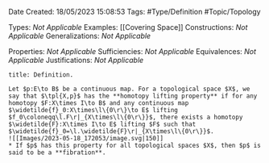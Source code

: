 <div class="topSpace"></div>

Date Created: 18/05/2023 15:08:53
Tags: #Type/Definition #Topic/Topology

Types: _Not Applicable_
Examples: [[Covering Space]]
Constructions: _Not Applicable_
Generalizations: _Not Applicable_

Properties: _Not Applicable_
Sufficiencies: _Not Applicable_
Equivalences: _Not Applicable_
Justifications: _Not Applicable_

``` ad-Definition
title: Definition.

Let $p:E\to B$ be a continuous map. For a topological space $X$, we say that $\tpl{X,p}$ has the **homotopy lifting property** if for any homotopy $F:X\times I\to B$ and any continuous map $\widetilde{f}_0:X\times\l\{0\r\}\to E$ lifting $f_0\coloneqq\l.F\r|_{X\times\l\{0\r\}}$, there exists a homotopy $\widetilde{F}:X\times I\to E$ lifting $F$ such that $\widetilde{f}_0=\l.\widetilde{F}\r|_{X\times\l\{0\r\}}$.
![[Images/2023-05-18_172053/image.svg|150]]
* If $p$ has this property for all topological spaces $X$, then $p$ is said to be a **fibration**.

```
